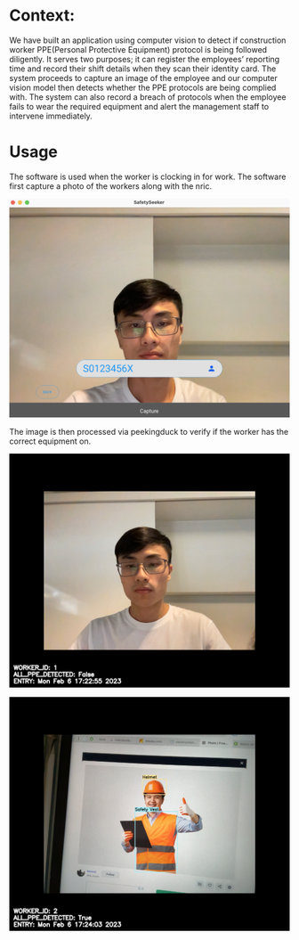# **Context**:
We have built an application using computer vision to detect if construction worker PPE(Personal Protective Equipment) protocol is being followed diligently. It serves two purposes; it can register the employees’ reporting time and record their shift details when they scan their identity card. The system proceeds to capture an image of the employee and our computer vision model then detects whether the PPE protocols are being complied with. The system can also record a breach of protocols when the employee fails to wear the required equipment and alert the management staff to intervene immediately.

# **Usage**
The software is used when the worker is clocking in for work. The software first capture a photo of the workers along with the nric.

![Alt text](assets/imgs/user_camera.png?raw=true "Photo capture page")

The image is then processed via peekingduck to verify if the worker has the correct equipment on.

![Alt text](.tmp/20230206/S0123456X.png?raw=true "Photo of worker without ppe")

![Alt text](.tmp/20230206/S1234567X.png?raw=true "Photo of worker with ppe")
